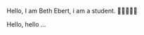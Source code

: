 Hello, I am Beth Ebert, i am a student. 👶😉😉👶😉

Hello, hello ...


<!---
bebert5/bebert5 is a ✨ special ✨ repository because its `README.md` (this file) appears on your GitHub profile.
You can click the Preview link to take a look at your changes.
--->

